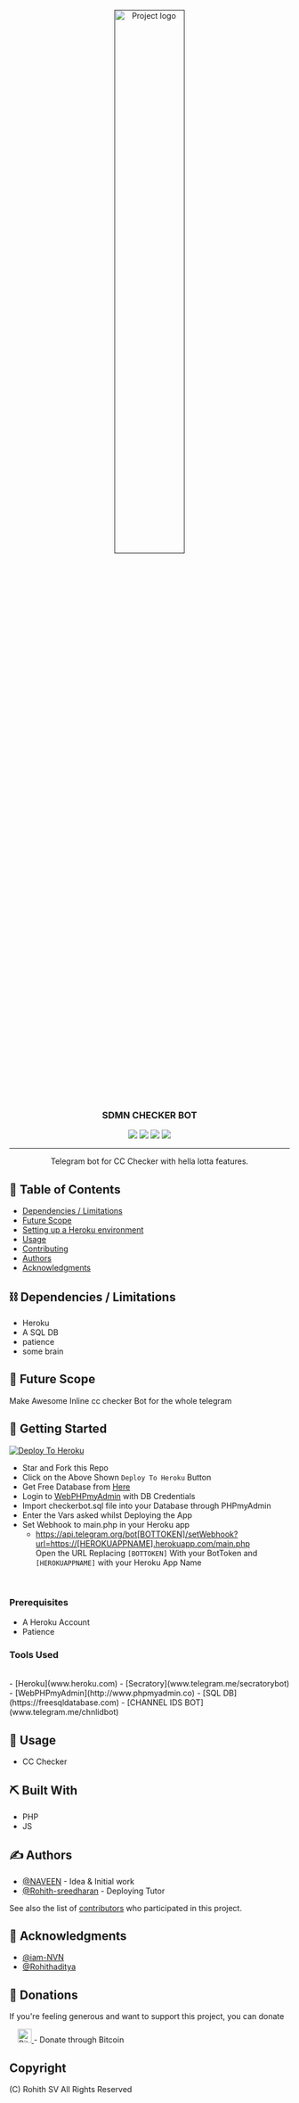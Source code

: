 <p align="center">
  <a href="" rel="noopener">
 <img src="https://Botsuniverse.github.io/favicon.svg" width='50%' alt="Project logo"/></a>
</p>
<h3 align="center">SDMN CHECKER BOT</h3>

<div align="center">
 
<img src = "https://img.shields.io/badge/status-active-success.svg"/>
<img src = "https://img.shields.io/github/issues/iam-NVN/SDMN_CheckerBot"/>
<img src = "https://img.shields.io/github/issues-pr/iam-NVN/SDMN_CheckerBot"/>
<img src = "https://img.shields.io/badge/license-MIT-blue.svg"/>
  
  
  
</div>

---

<p align="center"> Telegram bot for CC Checker with hella lotta features.
    <br> 
</p>

## 📝 Table of Contents

- [Dependencies / Limitations](#limitations)
- [Future Scope](#future_scope)
- [Setting up a Heroku environment](#getting_started)
- [Usage](#usage)
- [Contributing](../CONTRIBUTING.md)
- [Authors](#authors)
- [Acknowledgments](#acknowledgments)

## ⛓️ Dependencies / Limitations <a name = "limitations"></a>
- Heroku
- A SQL DB
- patience
- some brain

## 🚀 Future Scope <a name = "future_scope"></a>
Make Awesome Inline cc checker Bot for the whole telegram

## 🏁 Getting Started <a name = "getting_started"></a>
[![Deploy To Heroku](https://www.herokucdn.com/deploy/button.svg)](https://dashboard.heroku.com/new?template=https%3A%2F%2Fgithub.com%2Fiam-NVN%2FSDMN_CheckerBot%2Fblob%2Fheroku-version)
 - Star and Fork this Repo
 - Click on the Above Shown ```Deploy To Heroku``` Button
 - Get Free Database from [Here](https://freesqldatabase.com)
 - Login to [WebPHPmyAdmin](http://www.phpmyadmin.co) with DB Credentials
 - Import checkerbot.sql file into your Database through PHPmyAdmin
 - Enter the Vars asked whilst Deploying the App
 - Set Webhook to main.php in your Heroku app
   - https://api.telegram.org/bot[BOTTOKEN]/setWebhook?url=https://[HEROKUAPPNAME].herokuapp.com/main.php   <br />
    Open the URL Replacing ```[BOTTOKEN]``` With your BotToken and ```[HEROKUAPPNAME]``` with your Heroku App Name
 <br />


### Prerequisites
- A Heroku Account
- Patience 

### Tools Used <a name = "deployment">
<br>
- [Heroku](www.heroku.com)
- [Secratory](www.telegram.me/secratorybot)
- [WebPHPmyAdmin](http://www.phpmyadmin.co)
- [SQL DB](https://freesqldatabase.com)
- [CHANNEL IDS BOT](www.telegram.me/chnlidbot)

## 🎈 Usage <a name="usage"></a>
- CC Checker

## ⛏️ Built With <a name = "tech_stack"></a>
- PHP
- JS

## ✍️ Authors <a name = "authors"></a>
- [@NAVEEN](https://github.com/iam-NVN) - Idea & Initial work
- [@Rohith-sreedharan](https://github.com/rohith-sreedharan) - Deploying Tutor

See also the list of [contributors](https://github.com/iam-NVN/SDMN_CheckerBot/graphs/contributors) 
who participated in this project.

## 🎉 Acknowledgments <a name = "acknowledgments"></a>
- [@iam-NVN](https://www.telegram.me/ninjanaveen)
- [@Rohithaditya](www.telegram.me/rohithaditya)

## 💸 Donations <a name = "Donations"></a>
If you're feeling generous and want to support this project, you can donate 

<a href="https://www.blockchain.com/btc/address/33Kya1FcwLBUfPwfH6GTkyZswH9RZjPr51">
    <img src="https://encrypted-tbn0.gstatic.com/images?q=tbn:ANd9GcT2WR24fnzSsiHf1TmpIWQn_E3qgJTLBcsK5w&usqp=CAU" alt="Bitcoin" height="25" style="margin-left: 15px;"/>
</a> - Donate through Bitcoin

## Copyright
(C) Rohith SV
All Rights Reserved
